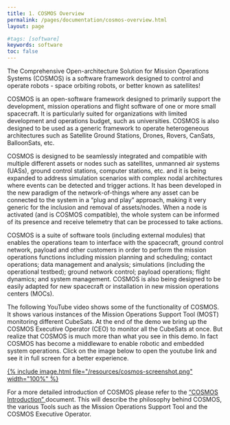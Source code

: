 ```yaml
---
title: 1. COSMOS Overview
permalink: /pages/documentation/cosmos-overview.html
layout: page

#tags: [software]
keywords: software
toc: false
---
```


The Comprehensive Open-architecture Solution for Mission Operations Systems (COSMOS) is a software framework designed to control and operate robots - space orbiting robots, or better known as satellites! 

COSMOS is an open-software framework designed to primarily support the development, mission operations and flight software of one or more small spacecraft. It is particularly suited for organizations with limited development and operations budget, such as universities. COSMOS is also designed to be used as a generic framework to operate heterogeneous architectures such as Satellite Ground Stations, Drones, Rovers, CanSats, BalloonSats, etc. 

COSMOS is designed to be seamlessly integrated and compatible with multiple different assets or nodes such as satellites, unmanned air systems (UASs), ground control stations, computer stations, etc. and it is being expanded to address simulation scenarios with complex nodal architectures where events can be detected and trigger actions. It has been developed in the new paradigm of the network-of-things where any asset can be connected to the system in a “plug and play” approach, making it very generic for the inclusion and removal of assets/nodes. When a node is activated (and is COSMOS compatible), the whole system can be informed of its presence and receive telemetry that can be processed to take actions. 

COSMOS is a suite of software tools (including external modules) that enables the operations team to interface with the spacecraft, ground control network, payload and other customers in order to perform the mission operations functions including mission planning and scheduling; contact operations; data management and analysis; simulations (including the operational testbed); ground network control; payload operations; flight dynamics; and system management. COSMOS is also being designed to be easily adapted for new spacecraft or installation in new mission operations centers (MOCs).

The following YouTube video shows some of the functionality of COSMOS. It shows various instances of the Mission Operations Support Tool (MOST) monitoring different CubeSats. At the end of the demo we bring up the COSMOS Executive Operator (CEO) to monitor all the CubeSats at once. But realize that COSMOS is much more than what you see in this demo. In fact COSMOS has become a middleware to enable robotic and embedded system operations. Click on the image below to open the youtube link and see it in full screen for a better experience.

<a href="https://www.youtube.com/watch?v=fJb2a5U4gSI" target="_blank"> {% include image.html file="/resources/cosmos-screenshot.png" width="100%" %} </a>

For a more detailed introduction of COSMOS please refer to the <a href="https://docs.google.com/document/d/1L4Zj18qiHuXaGP_LiW1hqxb7xOPx6wK19Tpp3RBvfVk/edit" target="_blank"> “COSMOS Introduction” </a> document. This will describe the philosophy behind COSMOS, the various Tools such as the Mission Operations Support Tool and the COSMOS Executive Operator.


